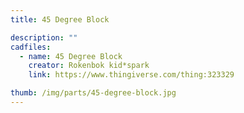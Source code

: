 ```yaml
---
title: 45 Degree Block

description: ""
cadfiles:
  - name: 45 Degree Block
    creator: Rokenbok kid*spark
    link: https://www.thingiverse.com/thing:323329

thumb: /img/parts/45-degree-block.jpg
---
```


